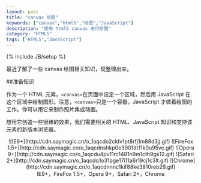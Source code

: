 ```yaml
---
layout: post
title: "canvas 绘图"
keywords: ["canvas","html5","绘图","JavaScript"]
description: "使用 html5 canvas 进行绘图"
category: "HTML5"
tags: ["HTML5","JavaScript"]
---
```

{% include JB/setup %}

最近了解了一些 canvas 绘图相关知识，现整理出来。

##准备知识

作为一个 HTML 元素，`<canvas>`在页面中设定一个区域，然后用 JavaScript 在这个区域中绘制图形。注意，`<canvas>`只是一个容器，JavaScript 才做着绘图的工作。你可以用它来制作照片集或动画。

想用它创造一些很棒的效果，我们需要相关的 HTML、JavaScript 知识和支持该元素的新版本浏览器。
<center>
![IE9+](http://cdn.saymagic.cn/o_1aqcdo2cldv1pt8rfj1m88d3jj.gif)
![FireFox 1.5+](http://cdn.saymagic.cn/o_1aqcdnshkp0e3901dt11k0u95ve.gif)
![Opera 9+](http://cdn.saymagic.cn/o_1aqcdu4pv11rc1481n9m1cth9gs12.gif)
![Safari 2+](http://cdn.saymagic.cn/o_1aqcdq1o31pge17i11a6r19cj1c3lt.gif)
![Chrome](http://cdn.saymagic.cn/o_1aqcdnnnc1kif88ke3810reb29.gif)
<br>
<caption>IE9+，FireFox 1.5+，Opera 9+，Safari 2+，Chrome</caption>
</center>
